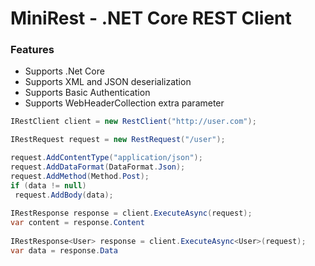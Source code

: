 # MiniRest - .NET Core REST Client

### Features

* Supports .Net Core
* Supports XML and JSON deserialization
* Supports Basic Authentication
* Supports WebHeaderCollection extra parameter 

```csharp
IRestClient client = new RestClient("http://user.com");

IRestRequest request = new RestRequest("/user");

request.AddContentType("application/json");
request.AddDataFormat(DataFormat.Json);
request.AddMethod(Method.Post);
if (data != null)
 request.AddBody(data);
 
IRestResponse response = client.ExecuteAsync(request);
var content = response.Content 
 
IRestResponse<User> response = client.ExecuteAsync<User>(request);
var data = response.Data
```
